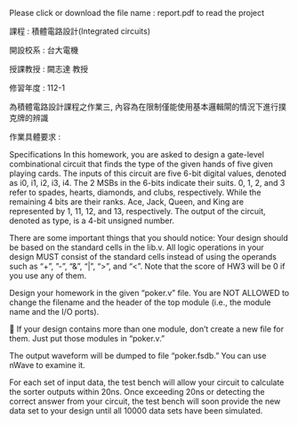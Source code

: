 Please click or download the file name : report.pdf to read the project


課程 : 積體電路設計(Integrated circuits)


開設校系 : 台大電機


授課教授 : 闕志達 教授


修習年度 : 112-1 


為積體電路設計課程之作業三,
內容為在限制僅能使用基本邏輯閘的情況下進行撲克牌的辨識

作業具體要求 : 


Specifications
In this homework, you are asked to design a gate-level combinational circuit that finds the type of the given hands of five given playing cards. The inputs of this circuit are five 6-bit digital values, denoted as i0, i1, i2, i3, i4. The 2 MSBs in the 6-bits indicate their suits. 0, 1, 2, and 3 refer to spades, hearts, diamonds, and clubs, respectively. While the remaining 4 bits are their ranks. Ace, Jack, Queen, and King are represented by 1, 11, 12, and 13, respectively. The output of the circuit, denoted as type, is a 4-bit unsigned number. 


There are some important things that you should notice:
 Your design should be based on the standard cells in the lib.v. All logic operations in your design MUST consist of the standard cells instead of using the operands such as “+”, ”-”, “&”, “|”, “>”, and “<”. Note that the score of HW3 will be 0 if you use any of them.


 Design your homework in the given “poker.v” file. You are NOT ALLOWED to change the filename and the header of the top module (i.e., the module name and the I/O ports).


 If your design contains more than one module, don’t create a new file for them. Just put those modules in “poker.v.”


 The output waveform will be dumped to file “poker.fsdb.” You can use nWave to examine it.


 For each set of input data, the test bench will allow your circuit to calculate the sorter outputs within 20ns. Once exceeding 20ns or detecting the correct answer from your circuit, the test bench will soon provide the new data set to your design until all 10000 data sets have been simulated.
